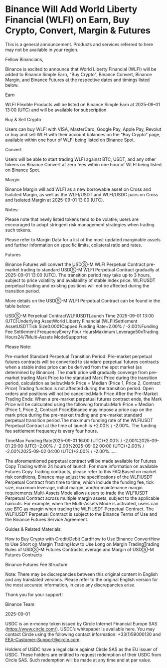 # Binance Will Add World Liberty Financial (WLFI) on Earn, Buy Crypto, Convert, Margin & Futures

This is a general announcement. Products and services referred to here may not be available in your region. 

Fellow Binancians,

Binance is excited to announce that World Liberty Financial (WLFI) will be added to Binance Simple Earn, "Buy Crypto", Binance Convert, Binance Margin, and Binance Futures at the respective dates and timings listed below.

Earn

WLFI Flexible Products will be listed on Binance Simple Earn at 2025-09-01 13:00 (UTC) and will be available for subscription.

Buy & Sell Crypto

Users can buy WLFI with VISA, MasterCard, Google Pay, Apple Pay, Revolut or buy and sell WLFI with their account balances on the “Buy Crypto” page, available within one hour of WLFI being listed on Binance Spot. 

Convert

Users will be able to start trading WLFI against BTC, USDT, and any other tokens on Binance Convert at zero fees within one hour of WLFI being listed on Binance Spot. 

Margin

Binance Margin will add WLFI as a new borrowable asset on Cross and Isolated Margin, as well as the WLFI/USDT and WLFI/USDC pairs on Cross and Isolated Margin at 2025-09-01 13:00 (UTC).

Notes: 

Please note that newly listed tokens tend to be volatile; users are encouraged to adopt stringent risk management strategies when trading such tokens.

Please refer to Margin Data for a list of the most updated marginable assets and further information on specific limits, collateral ratio and rates.

Futures

Binance Futures will convert the USDⓈ-M WLFI Perpetual Contract pre-market trading to standard USDⓈ-M WLFI Perpetual Contract gradually at 2025-09-01 13:00 (UTC). The transition period may take up to 3 hours, subject to price volatility and availability of stable index price. WLFIUSDT perpetual trading and existing positions will not be affected during the transition period.

More details on the USDⓈ-M WLFI Perpetual Contract can be found in the table below:

USDⓈ-M Perpetual ContractWLFIUSDTLaunch Time 2025-09-01 13:00 (UTC)Underlying AssetWorld Liberty Financial (WLFI)Settlement AssetUSDTTick Size0.0001Capped Funding Rate+2.00% / -2.00%Funding Fee Settlement FrequencyEvery Four HoursMaximum Leverage50xTrading Hours24/7Multi-Assets ModeSupported

Please Note: 

Pre-market Standard Perpetual Transition Period: Pre-market perpetual futures contracts will be converted to standard perpetual futures contracts when a stable index price can be derived from the spot market (as determined by Binance). The mark price will gradually converge from pre-market trading Mark Price to the standard Mark Price during the transition period, calculation as below:Mark Price = Median (Price 1, Price 2, Contract Price) Trading function is not affected during the transition period. Open orders and positions will not be cancelled.Mark Price After the Pre-Market Trading Ends: When a pre-market perpetual futures contract ends, the Mark Price will be calculated using the following formula:Mark Price = Median (Price 1, Price 2, Contract Price)Binance may impose a price cap on the mark price during the pre-market trading and pre-market standard perpetual transition period.The maximum funding rate of the WLFIUSDT Perpetual Contract at the time of launch is +2.00% / -2.00%. The funding fee settlement frequency is every four hours.

TimeMax Funding Rate2025-09-01 16:00 (UTC)+2.00% / -2.00%2025-09-01 20:00 (UTC)+2.00% / -2.00%2025-09-02 00:00 (UTC)+2.00% / -2.00%2025-09-02 04:00 (UTC)+2.00% / -2.00%……

The aforementioned perpetual contract will be made available for Futures Copy Trading within 24 hours of launch. For more information on available Futures Copy Trading contracts, please refer to this FAQ.Based on market risk conditions, Binance may adjust the specifications of the WLFIUSDT Perpetual Contract from time to time, which include the funding fee, tick size, maximum leverage, initial margin, and/or maintenance margin requirements.Multi-Assets Mode allows users to trade the WLFIUSDT Perpetual Contract across multiple margin assets, subject to the applicable haircuts. For example, when the Multi-Assets Mode is activated, users can use BTC as margin when trading the WLFIUSDT Perpetual Contract. The WLFIUSDT Perpetual Contract is subject to the Binance Terms of Use and the Binance Futures Service Agreement.

Guides & Related Materials:

How to Buy Crypto with Credit/Debit CardHow to Use Binance ConvertHow to Use Short on Margin TradingHow to Use Long on Margin TradingTrading Rules of USDⓈ-M Futures ContractsLeverage and Margin of USDⓈ-M Futures Contracts

Binance Futures Fee Structure

Note: There may be discrepancies between this original content in English and any translated versions. Please refer to the original English version for the most accurate information, in case any discrepancies arise.

Thank you for your support!

Binance Team

2025-09-01

USDC is an e-money token issued by Circle Internet Financial Europe SAS (https://www.circle.com/). USDC’s whitepaper is available here. You may contact Circle using the following contact information: +33(1)59000130 and EEA-Customer-Support@circle.com. 

Holders of USDC have a legal claim against Circle SAS as the EU issuer of USDC. These holders are entitled to request redemption of their USDC from Circle SAS. Such redemption will be made at any time and at par value.
